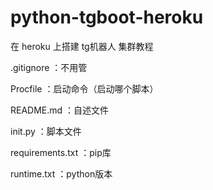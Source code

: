 # python-tgboot-heroku
在 heroku 上搭建 tg机器人 集群教程

.gitignore ：不用管

Procfile ：启动命令（启动哪个脚本）

README.md ：自述文件

init.py ：脚本文件

requirements.txt ：pip库

runtime.txt ：python版本
